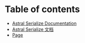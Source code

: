 # Table of contents

* [Astral Serialize Documentation](README.md)
* [Astral Serialize 文档](zh/README.md)
* [Page](page.md)
